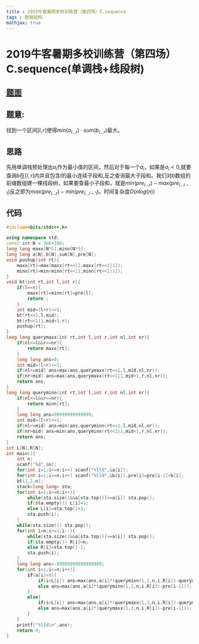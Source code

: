 ```yaml
---
title : 2019牛客暑期多校训练营（第四场）C.sequence
tags : 数据结构
mathjax: true
---
```

# 2019牛客暑期多校训练营（第四场）C.sequence(单调栈+线段树)

<!---more--->

## [题面](https://ac.nowcoder.com/acm/contest/884/C)

## 题意:
找到一个区间$[l,r]$使得$min(a_{l...r}) \cdot sum(b_{l...r})$最大。

## 思路
先用单调栈预处理出$a_i$作为最小值的区间，然后对于每一个$a_i$，如果是$a_i<0$,就要查询$b$在$[l,r]$内并且包含$i$的最小连续子段和,反之查询最大子段和。我们对$b$数组的前缀数组建一棵线段树，如果要查最小子段和，就是$min(pre_{i...r})-max(pre_{l...i-1})$反之即为$max(pre_{i...r})-min(pre_{l...i-1})$。时间复杂度$O(nlog(n))$

## 代码
```cpp
#include<bits/stdc++.h>

using namespace std;
const int N = 3e6+100;
long long maxx[N*5],minn[N*5];
long long a[N],b[N],sum[N],pre[N];
void pushup(int rt){
	maxx[rt]=max(maxx[rt<<1],maxx[rt<<1|1]);
	minn[rt]=min(minn[rt<<1],minn[rt<<1|1]);
}
void bt(int rt,int l,int r){
	if(l==r){
		maxx[rt]=minn[rt]=pre[l];
		return ;
	}
	int mid=(l+r)>>1;
	bt(rt<<1,l,mid);
	bt(rt<<1|1,mid+1,r);
	pushup(rt);
}
long long querymaxx(int rt,int l,int r,int nl,int nr){
	if(nl<=l&&r<=nr){
		return maxx[rt];
	}
	long long ans=0;
	int mid=(l+r)>>1;
	if(nl<=mid) ans=max(ans,querymaxx(rt<<1,l,mid,nl,nr));
	if(nr>mid) ans=max(ans,querymaxx(rt<<1|1,mid+1,r,nl,nr));
	return ans;
}
long long queryminn(int rt,int l,int r,int nl,int nr){
	if(nl<=l&&r<=nr){
		return minn[rt];
	}
	long long ans=99999999999999;
	int mid=(l+r)>>1;
	if(nl<=mid) ans=min(ans,queryminn(rt<<1,l,mid,nl,nr));
	if(nr>mid) ans=min(ans,queryminn(rt<<1|1,mid+1,r,nl,nr));
	return ans;
}
int L[N],R[N];
int main(){
	int n;
	scanf("%d",&n);
	for(int i=1;i<=n;i++) scanf("%lld",&a[i]);
	for(int i=1;i<=n;i++) scanf("%lld",&b[i]),pre[i]=pre[i-1]+b[i];
	bt(1,1,n);
	stack<long long> sta;
	for(int i=1;i<=n;i++){
		while(sta.size()&&a[sta.top()]>=a[i]) sta.pop();
		if(sta.empty()) L[i]=1;
		else L[i]=sta.top()+1;
		sta.push(i);
	}
	while(sta.size()) sta.pop();
	for(int i=n;i>=1;i--){
		while(sta.size()&&a[sta.top()]>=a[i]) sta.pop();
		if(sta.empty()) R[i]=n;
		else R[i]=sta.top()-1;
		sta.push(i);
	}
	long long ans=-99999999999999999;
	for(int i=1;i<=n;i++){
		if(a[i]<0){
			if(i>L[i]) ans=max(ans,a[i]*(queryminn(1,1,n,i,R[i])-querymaxx(1,1,n,L[i],i-1)));
			else ans=max(ans,a[i]*(queryminn(1,1,n,i,R[i])-pre[i-1]));
		}
		else{
			if(i>L[i]) ans=max(ans,a[i]*(querymaxx(1,1,n,i,R[i])-queryminn(1,1,n,L[i],i-1)));
			else ans=max(ans,a[i]*(querymaxx(1,1,n,i,R[i])-pre[i-1]));
		}
	}
	printf("%lld\n",ans);
	return 0;
}
```
